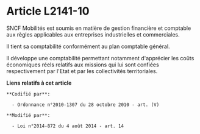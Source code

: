 # Article L2141-10

SNCF Mobilités  est soumis en matière de gestion financière et comptable aux règles applicables aux entreprises industrielles
et commerciales. 

Il tient sa comptabilité conformément au plan comptable général. 

Il développe une comptabilité permettant notamment d'apprécier les coûts économiques réels relatifs aux missions qui lui sont
confiées respectivement par l'Etat et par les collectivités territoriales.

**Liens relatifs à cet article**

	**Codifié par**:

	  - Ordonnance n°2010-1307 du 28 octobre 2010 - art. (V)

	**Modifié par**:

	  - Loi n°2014-872 du 4 août 2014 - art. 14
